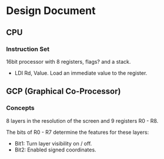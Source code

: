 #  Design Document

## CPU

### Instruction Set

16bit processor with 8 registers, flags? and a stack.

- LDI Rd, Value. Load an immediate value to the register.

## GCP (Graphical Co-Processor)

### Concepts

8 layers in the resolution of the screen and 9 registers R0 - R8. 

The bits of R0 - R7 determine the features for these layers:

- Bit1: Turn layer visibility on / off.
- Bit2: Enabled signed coordinates.   


